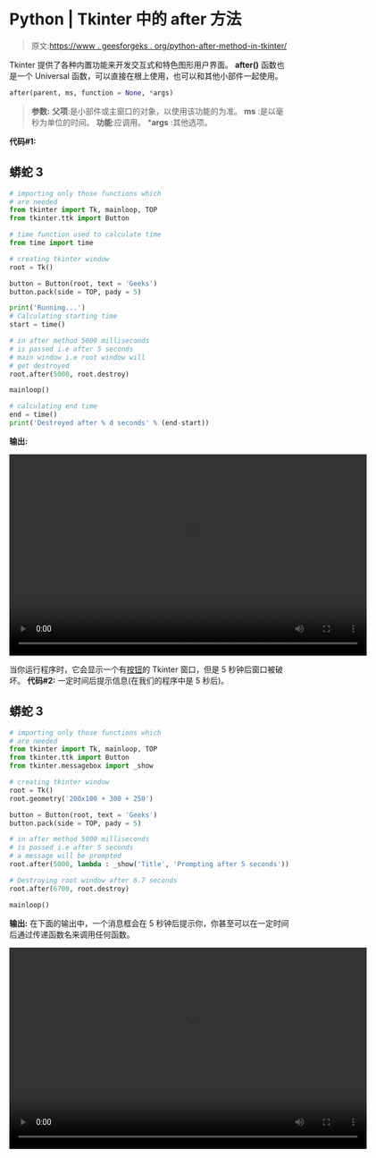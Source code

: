# Python | Tkinter 中的 after 方法

> 原文:[https://www . geesforgeks . org/python-after-method-in-tkinter/](https://www.geeksforgeeks.org/python-after-method-in-tkinter/)

Tkinter 提供了各种内置功能来开发交互式和特色图形用户界面。 **after()** 函数也是一个 Universal 函数，可以直接在根上使用，也可以和其他小部件一起使用。

```py
after(parent, ms, function = None, *args)
```

> **参数:**
> **父项**:是小部件或主窗口的对象，以使用该功能的为准。
> **ms** :是以毫秒为单位的时间。
> **功能**:应调用。
> ***args** :其他选项。

**代码#1:**

## 蟒蛇 3

```py
# importing only those functions which
# are needed
from tkinter import Tk, mainloop, TOP
from tkinter.ttk import Button

# time function used to calculate time
from time import time

# creating tkinter window
root = Tk()

button = Button(root, text = 'Geeks')
button.pack(side = TOP, pady = 5)

print('Running...')
# Calculating starting time
start = time()

# in after method 5000 milliseconds
# is passed i.e after 5 seconds
# main window i.e root window will
# get destroyed
root.after(5000, root.destroy)

mainloop()

# calculating end time
end = time()
print('Destroyed after % d seconds' % (end-start))
```

**输出:**

<video class="wp-video-shortcode" id="video-291296-1" width="640" height="360" preload="metadata" controls=""><source type="video/mp4" src="https://media.geeksforgeeks.org/wp-content/uploads/20190408013114/after_video.mp4?_=1">[https://media.geeksforgeeks.org/wp-content/uploads/20190408013114/after_video.mp4](https://media.geeksforgeeks.org/wp-content/uploads/20190408013114/after_video.mp4)</video>

当你运行程序时，它会显示一个有[按钮](https://www.geeksforgeeks.org/python-creating-a-button-in-tkinter/)的 Tkinter 窗口，但是 5 秒钟后窗口被破坏。
**代码#2:** 一定时间后提示信息(在我们的程序中是 5 秒后)。

## 蟒蛇 3

```py
# importing only those functions which
# are needed
from tkinter import Tk, mainloop, TOP
from tkinter.ttk import Button
from tkinter.messagebox import _show

# creating tkinter window
root = Tk()
root.geometry('200x100 + 300 + 250')

button = Button(root, text = 'Geeks')
button.pack(side = TOP, pady = 5)

# in after method 5000 milliseconds
# is passed i.e after 5 seconds
# a message will be prompted
root.after(5000, lambda : _show('Title', 'Prompting after 5 seconds'))

# Destroying root window after 6.7 seconds
root.after(6700, root.destroy)

mainloop()
```

**输出:**
在下面的输出中，一个消息框会在 5 秒钟后提示你，你甚至可以在一定时间后通过传递函数名来调用任何函数。

<video class="wp-video-shortcode" id="video-291296-2" width="640" height="360" preload="metadata" controls=""><source type="video/mp4" src="https://media.geeksforgeeks.org/wp-content/uploads/20190408014106/prompting_message.mp4?_=2">[https://media.geeksforgeeks.org/wp-content/uploads/20190408014106/prompting_message.mp4](https://media.geeksforgeeks.org/wp-content/uploads/20190408014106/prompting_message.mp4)</video>